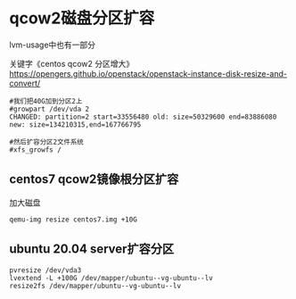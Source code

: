# qcow2磁盘分区扩容

lvm-usage中也有一部分

关键字《centos qcow2 分区增大》
https://opengers.github.io/openstack/openstack-instance-disk-resize-and-convert/
```
#我们把40G加到分区2上     
#growpart /dev/vda 2
CHANGED: partition=2 start=33556480 old: size=50329600 end=83886080 new: size=134210315,end=167766795

#然后扩容分区2文件系统    
#xfs_growfs /
```

## centos7 qcow2镜像根分区扩容

加大磁盘
```
qemu-img resize centos7.img +10G
```

## ubuntu 20.04 server扩容分区

```
pvresize /dev/vda3
lvextend -L +100G /dev/mapper/ubuntu--vg-ubuntu--lv
resize2fs /dev/mapper/ubuntu--vg-ubuntu--lv
```
